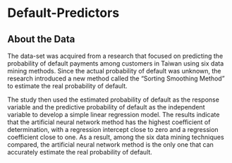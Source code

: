 # Default-Predictors

## About the Data

The data-set was acquired from a research that focused on predicting the probability of default payments among customers in Taiwan using six data mining methods. Since the actual probability of default was unknown, the research introduced a new method called the “Sorting Smoothing Method” to estimate the real probability of default.

The study then used the estimated probability of default as the response variable and the predictive probability of default as the independent variable to develop a simple linear regression model. The results indicate that the artificial neural network method has the highest coefficient of determination, with a regression intercept close to zero and a regression coefficient close to one. As a result, among the six data mining techniques compared, the artificial neural network method is the only one that can accurately estimate the real probability of default.

